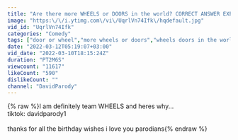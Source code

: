 ```yaml
---
title: "Are there more WHEELS or DOORS in the world? CORRECT ANSWER EXPLAINED"
image: "https:\/\/i.ytimg.com\/vi\/UqrlVn74Ifk\/hqdefault.jpg"
vid_id: "UqrlVn74Ifk"
categories: "Comedy"
tags: ["door or wheel","more wheels or doors","wheels doors in the world"]
date: "2022-03-12T05:19:07+03:00"
vid_date: "2022-03-10T18:15:24Z"
duration: "PT2M6S"
viewcount: "11617"
likeCount: "590"
dislikeCount: ""
channel: "DavidParody"
---
```

{% raw %}I am definitely team WHEELS and heres why...<br />tiktok: davidparody1<br /><br />thanks for all the birthday wishes i love you parodians{% endraw %}
